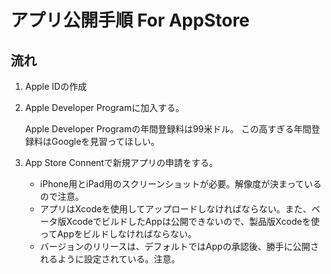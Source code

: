 # アプリ公開手順 For AppStore

## 流れ

1. Apple IDの作成

1. Apple Developer Programに加入する。

    Apple Developer Programの年間登録料は99米ドル。
    この高すぎる年間登録料はGoogleを見習ってほしい。

1. App Store Connentで新規アプリの申請をする。

    * iPhone用とiPad用のスクリーンショットが必要。解像度が決まっているので注意。
    * アプリはXcodeを使用してアップロードしなければならない。また、ベータ版XcodeでビルドしたAppは公開できないので、製品版Xcodeを使ってAppをビルドしなければならない。
    * バージョンのリリースは、デフォルトではAppの承認後、勝手に公開されるように設定されている。注意。
